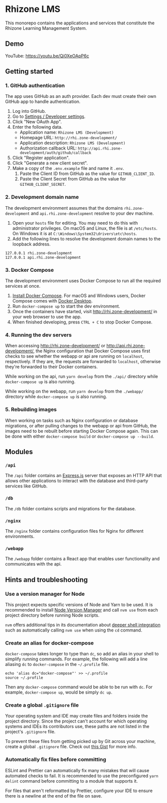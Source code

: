 # Rhizone LMS

This monorepo contains the applications and services that constitute the Rhizone
Learning Management System.

## Demo
YouTube: https://youtu.be/Qi0XeOApP6c

## Getting started

### 1. GitHub authentication

The app uses GitHub as an auth provider. Each dev must create their own GitHub
app to handle authentication.

1. Log into GitHub.
2. Go to [Settings / Developer settings](https://github.com/settings/apps).
3. Click "New OAuth App".
4. Enter the following data.
   - Application name: `Rhizone LMS (Development)`
   - Homepage URL: `http://rhi.zone-development/`
   - Application description: `Rhizone LMS (Development)`
   - Authorization callback URL:
     `http://api.rhi.zone-development/auth/github/callback`
5. Click "Register application".
6. Click "Generate a new client secret".
7. Make a copy of the `.env.example` file and name it `.env`.
   1. Paste the Client ID from GitHub as the value for `GITHUB_CLIENT_ID`.
   2. Paste the Client Secret from GitHub as the value for
      `GITHUB_CLIENT_SECRET`.

### 2. Development domain name

The development environment assumes that the domains `rhi.zone-development` and
`api.rhi.zone-development` resolve to your dev machine.

1. Open your `hosts` file for editing. You may need to do this with
   administrator privileges. On macOS and Linux, the file is at `/etc/hosts`.
   On Windows it is at `C:\Windows\System32\drivers\etc\hosts`.
2. Add the following lines to resolve the development domain names to the
   loopback address.

```
127.0.0.1 rhi.zone-development
127.0.0.1 api.rhi.zone-development
```

### 3. Docker Compose

The development environment uses Docker Compose to run all the required services
at once.

1. [Install Docker Compose](https://docs.docker.com/compose/install/). For macOS
   and Windows users, Docker Compose comes with
   [Docker Desktop](https://www.docker.com/products/docker-desktop).
2. Run `docker-compose up` to start the dev environment.
3. Once the containers have started, visit http://rhi.zone-development/ in your
   web browser to use the app.
4. When finished developing, press `CTRL + C` to stop Docker Compose.

### 4. Running the dev servers

When accessing http://rhi.zone-development/ or http://api.rhi.zone-development/, 
the Nginx configuration that Docker Compose uses first checks to see whether the
webapp or api are running on `localhost`, respectively. If they are, the
requests are forwarded to `localhost`, otherwise they're forwarded to their
Docker containers.

While working on the api, run `yarn develop` from the `./api/` directory while
`docker-compose up` is also running.

While working on the webapp, run `yarn develop` from the `./webapp/` directory
while `docker-compose up` is also running.

### 5. Rebuilding images

When working on tasks such as Nginx configuration or database migrations, or
after pulling changes to the webapp or api from GitHub, the images need to be
rebuilt before starting Docker Compose again. This can be done with either
`docker-compose build` or `docker-compose up --build`.

## Modules

### `/api`

The `/api` folder contains an [Express.js](https://expressjs.com/) server that
exposes an HTTP API that allows other applications to interact with the
database and third-party services like GitHub.

### `/db`

The `/db` folder contains scripts and migrations for the database.

### `/nginx`

The `/nginx` folder contains configuration files for Nginx for different
environments.

### `/webapp`

The `/webapp` folder contains a React app that enables user functionality and
communicates with the api.

## Hints and troubleshooting

### Use a version manager for Node

This project expects specific versions of Node and Yarn to be used. It is
recommended to install [Node Version Manager](https://github.com/nvm-sh/nvm) and
call `nvm use` from each project directory before running Node scripts.

`nvm` offers additional tips in its documentation about
[deeper shell integration](https://github.com/nvm-sh/nvm#deeper-shell-integration)
such as automatically calling `nvm use` when using the `cd` command.

### Create an alias for docker-compose

`docker-compose` takes longer to type than `dc`, so add an alias in your shell
to simplify running commands. For example, the following will add a line
aliasing `dc` to `docker-compose` in the `~/.profile` file.

```
echo 'alias dc="docker-compose"' >> ~/.profile
source ~/.profile
```

Then any `docker-compose` command would be able to be run with `dc`. For
example, `docker-compose up`, would be simply `dc up`.

### Create a global `.gitignore` file

Your operating system and IDE may create files and folders inside the project
directory. Since the project can't account for which operating systems and IDEs
its contributors use, these paths are not listed in the project's `.gitignore`
file.

To prevent these files from getting picked up by Git across your machine, create
a global `.gitignore` file. Check out
[this Gist](https://gist.github.com/subfuzion/db7f57fff2fb6998a16c) for more
info.

### Automatically fix files before committing

ESLint and Prettier can automatically fix many mistakes that will cause
automated checks to fail. It is recommended to use the preconfigured
`yarn delint` command before committing to a module that supports it.

For files that aren't reformatted by Prettier, configure your IDE to ensure
there is a newline at the end of the file on save.

